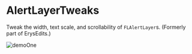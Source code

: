 # AlertLayerTweaks
Tweak the width, text scale, and scrollability of `FLAlertLayer`s. (Formerly part of ErysEdits.)

![demoOne](raydeeux.alertlayertweaks/demoOne.png&scale:0.75)